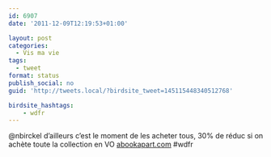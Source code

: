 ```yaml
---
id: 6907
date: '2011-12-09T12:19:53+01:00'

layout: post
categories:
  - Vis ma vie
tags:
  - tweet
format: status
publish_social: no
guid: 'http://tweets.local/?birdsite_tweet=145115448340512768'

birdsite_hashtags:
    - wdfr
---
```


@nbirckel d’ailleurs c’est le moment de les acheter tous, 30% de réduc si on achète toute la collection en VO [abookapart.com](http://www.abookapart.com/) #wdfr